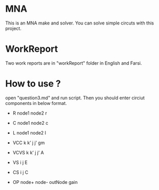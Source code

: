 # MNA
This is an MNA make and solver. You can solve simple circuts with this project.

# WorkReport
Two work reports are in "workReport" folder in English and Farsi.

# How to use ?
open "question3.md" and run script. Then you should enter circiut components in below format.

- R node1 node2 r

- C node1 node2 c

- L node1 node2 l

- VCC k k’ j j’ gm

- VCVS k k’ j j’ A

- VS i j E

- CS i j C

- OP node+  node-  outNode gain

